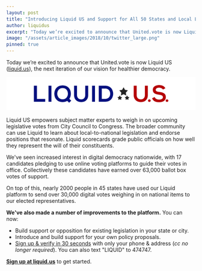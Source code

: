 ```yaml
---
layout: post
title: "Introducing Liquid US and Support for All 50 States and Local Legislatures"
author: liquidus
excerpt: "Today we’re excited to announce that United.vote is now Liquid US, the next iteration of our vision for healthier democracy."
image: "/assets/article_images/2018/10/twitter_large.png"
pinned: true
---
```


Today we’re excited to announce that United.vote is now Liquid US ([liquid.us](https://liquid.us)), the next iteration of our vision for healthier democracy.

<a href="https://liquid.us"><img src="/assets/article_images/2018/10/liquid_us_logo.png" style="width: 514px"></a>

Liquid US empowers subject matter experts to weigh in on upcoming legislative votes from City Council to Congress. The broader community can use Liquid to learn about local-to-national legislation and endorse positions that resonate. Liquid scorecards grade public officials on how well they represent the will of their constituents.

We've seen increased interest in digital democracy nationwide, with 17 candidates pledging to use online voting platforms to guide their votes in office. Collectively these candidates have earned over 63,000 ballot box votes of support.

On top of this, nearly 2000 people in 45 states have used our Liquid platform to send over 30,000 digital votes weighing in on national items to our elected representatives.

**We've also made a number of improvements to the platform.** You can now:

- Build support or opposition for existing legislation in your state or city.
- Introduce and build support for your own policy proposals.
- [Sign up & verify in 30 seconds](https://liquid.us/verification) with only your phone & address (*cc no longer required*). You can also text "LIQUID" to 474747.

**[Sign up at liquid.us](https://liquid.us/join)** to get started.
